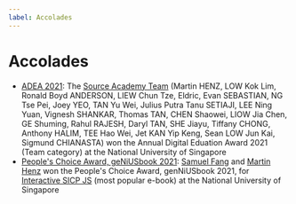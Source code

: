 ```yaml
---
label: Accolades
---
```


# Accolades

- [ADEA 2021](https://nus.edu.sg/cdtl/teaching-and-learning-quality/teaching-awards/teaching-award-winners#ATEA%20Winners): The [Source Academy Team](https://sourceacademy.org/contributors) (Martin HENZ, LOW Kok Lim, Ronald Boyd ANDERSON, LIEW Chun Tze, Eldric, Evan SEBASTIAN,
NG Tse Pei,
Joey YEO,
TAN Yu Wei,
Julius Putra Tanu SETIAJI,
LEE Ning Yuan,
Vignesh SHANKAR,
Thomas TAN,
CHEN Shaowei,
LIOW Jia Chen,
GE Shuming,
Rahul RAJESH,
Daryl TAN,
SHE Jiayu,
Tiffany CHONG,
Anthony HALIM,
TEE Hao Wei,
Jet KAN Yip Keng,
Sean LOW Jun Kai, 
Sigmund CHIANASTA) won the Annual Digital Eduation Award 2021 (Team category) at the National University of Singapore
- [People's Choice Award, geNiUSbook 2021](https://credentials.nus.edu.sg/7db4ddae-a789-434f-91d9-d48bab9bb50f): [Samuel Fang](https://github.com/samuelfangjw) and [Martin Henz](https://github.com/martin-henz) won the People's Choice Award, genNiUSbook 2021, for [Interactive SICP JS](https://sourceacademy.org/sicpjs) (most popular e-book) at the National University of Singapore
